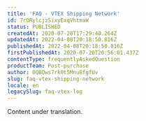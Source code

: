 ```yaml
---
title: 'FAQ - VTEX Shipping Network'
id: 7rORylcjzSixyExqVhtmaW
status: PUBLISHED
createdAt: 2020-07-20T17:29:40.264Z
updatedAt: 2022-04-08T20:18:50.816Z
publishedAt: 2022-04-08T20:18:50.816Z
firstPublishedAt: 2020-07-20T20:56:01.437Z
contentType: frequentlyAskedQuestion
productTeam: Post-purchase
author: 0QBQws7rk0t5Mnu8fgfUv
slug: faq-vtex-shipping-network
locale: en
legacySlug: faq-vtex-log
---
```


<div class="alert alert-warning" role="alert">Content under translation.</div>
